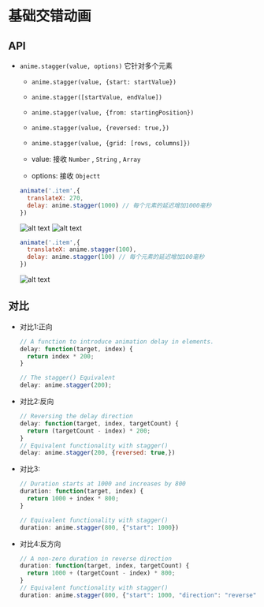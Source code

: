 # 基础交错动画

## API

+ `anime.stagger(value, options)` 它针对多个元素

  + `anime.stagger(value, {start: startValue})`
  + `anime.stagger([startValue, endValue])`
  + `anime.stagger(value, {from: startingPosition})`
  + `anime.stagger(value, {reversed: true,})`
  + `anime.stagger(value, {grid: [rows, columns]})`

  + value: 接收 `Number` , `String` , `Array`
  + options: 接收 `Objectt`

  ```js
  animate('.item',{
    translateX: 270,
    delay: anime.stagger(1000) // 每个元素的延迟增加1000毫秒
  })
  ```

  ![alt text](images/delay.png)
  ![alt text](images/基础交错动画.gif)

  ```js
  animate('.item',{
    translateX: anime.stagger(100),
    delay: anime.stagger(100) // 每个元素的延迟增加100毫秒
  })
  ```

  ![alt text](images/delay2.png)

## 对比

+ 对比1:正向

  ```js
  // A function to introduce animation delay in elements.
  delay: function(target, index) {
    return index * 200;
  }

  // The stagger() Equivalent
  delay: anime.stagger(200);
  ```

+ 对比2:反向

  ```js
  // Reversing the delay direction
  delay: function(target, index, targetCount) {
    return (targetCount - index) * 200;
  }
  // Equivalent functionality with stagger()
  delay: anime.stagger(200, {reversed: true,})
  ```

+ 对比3:

  ```js
  // Duration starts at 1000 and increases by 800
  duration: function(target, index) {
    return 1000 + index * 800;
  }

  // Equivalent functionality with stagger()
  duration: anime.stagger(800, {"start": 1000})
  ```

+ 对比4:反方向

  ```js
  // A non-zero duration in reverse direction
  duration: function(target, index, targetCount) {
    return 1000 + (targetCount - index) * 800;
  }
  // Equivalent functionality with stagger()
  duration: anime.stagger(800, {"start": 1000, "direction": "reverse"})
  ```
